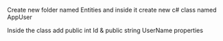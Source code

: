 Create new folder named Entities and inside it create new c# class named AppUser

Inside the class add public int Id & public string UserName properties
